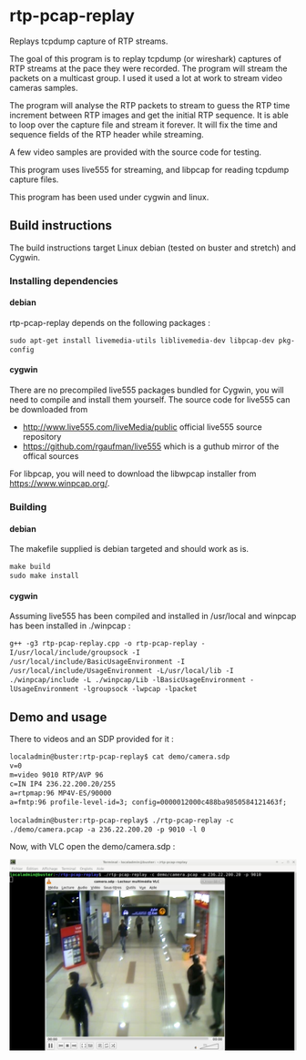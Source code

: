 # rtp-pcap-replay

Replays tcpdump capture of RTP streams.

The goal of this program is to replay tcpdump (or wireshark) captures of RTP streams at the pace they were recorded.
The program will stream the packets on a multicast group. I used it used a lot at work to stream video cameras samples.

The program will analyse the RTP packets to stream to guess the RTP time increment between RTP images and get the initial RTP sequence.
It is able to loop over the capture file and stream it forever.
It will fix the time and sequence fields of the RTP header while streaming.

A few video samples are provided with the source code for testing.

This program uses live555 for streaming, and libpcap for reading tcpdump capture files.

This program has been used under cygwin and linux.


## Build instructions

The build instructions target Linux debian (tested on buster and stretch) and Cygwin.

### Installing dependencies

#### debian

rtp-pcap-replay depends on the following packages :

~~~~
sudo apt-get install livemedia-utils liblivemedia-dev libpcap-dev pkg-config
~~~~

#### cygwin

There are no precompiled live555 packages bundled for Cygwin, you will need to compile and install them yourself.
The source code for live555 can be downloaded from 
 * http://www.live555.com/liveMedia/public official live555 source repository
 * https://github.com/rgaufman/live555 which is a guthub mirror of the offical sources

For libpcap, you will need to download the libwpcap installer from https://www.winpcap.org/. 

### Building

#### debian

The makefile supplied is debian targeted and should work as is.

~~~~
make build
sudo make install
~~~~

#### cygwin

Assuming live555 has been compiled and installed in /usr/local and winpcap has been installed in ./winpcap :

~~~~
g++ -g3 rtp-pcap-replay.cpp -o rtp-pcap-replay -I/usr/local/include/groupsock -I /usr/local/include/BasicUsageEnvironment -I /usr/local/include/UsageEnvironment -L/usr/local/lib -I ./winpcap/include -L ./winpcap/Lib -lBasicUsageEnvironment -lUsageEnvironment -lgroupsock -lwpcap -lpacket
~~~~

## Demo and usage

There to videos and an SDP provided for it :

~~~~
localadmin@buster:rtp-pcap-replay$ cat demo/camera.sdp
v=0
m=video 9010 RTP/AVP 96
c=IN IP4 236.22.200.20/255
a=rtpmap:96 MP4V-ES/90000
a=fmtp:96 profile-level-id=3; config=0000012000c488ba9850584121463f;

localadmin@buster:rtp-pcap-replay$ ./rtp-pcap-replay -c ./demo/camera.pcap -a 236.22.200.20 -p 9010 -l 0
~~~~

Now, with VLC open the demo/camera.sdp :

![alt text](demo/camera.png)




